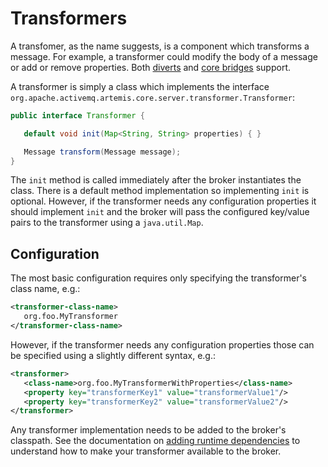# Transformers

A transfomer, as the name suggests, is a component which transforms a message.
For example, a transformer could modify the body of a message or add or remove
properties. Both [diverts](diverts.md) and [core bridges](core-bridges.md)
support.

A transformer is simply a class which implements the interface
`org.apache.activemq.artemis.core.server.transformer.Transformer`:

```java
public interface Transformer {

   default void init(Map<String, String> properties) { }

   Message transform(Message message);
}
```

The `init` method is called immediately after the broker instantiates the class.
There is a default method implementation so implementing `init` is optional.
However, if the transformer needs any configuration properties it should
implement `init` and the broker will pass the configured key/value pairs to the
transformer using a `java.util.Map`.

## Configuration

The most basic configuration requires only specifying the transformer's class
name, e.g.:

```xml
<transformer-class-name>
   org.foo.MyTransformer
</transformer-class-name>
```

However, if the transformer needs any configuration properties those can be
specified using a slightly different syntax, e.g.:

```xml
<transformer>
   <class-name>org.foo.MyTransformerWithProperties</class-name>
   <property key="transformerKey1" value="transformerValue1"/>
   <property key="transformerKey2" value="transformerValue2"/>
</transformer>
```

Any transformer implementation needs to be added to the broker's classpath. See
the documentation on [adding runtime dependencies](using-server.md#adding-runtime-dependencies)
to understand how to make your transformer available to the broker.